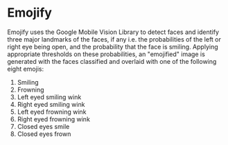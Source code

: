 # Emojify
Emojify uses the Google Mobile Vision Library to detect faces and identify three major landmarks of the faces, if any i.e. the probabilities of the left or right eye being open, and the probability that the face is smiling.
Applying appropriate thresholds on these probabilities, an "emojified" image is generated with the faces classified and overlaid with one of the following eight emojis:
1. Smiling
2. Frowning
3. Left eyed smiling wink
4. Right eyed smiling wink
5. Left eyed frowning wink
6. Right eyed frowning wink
7. Closed eyes smile
8. Closed eyes frown
